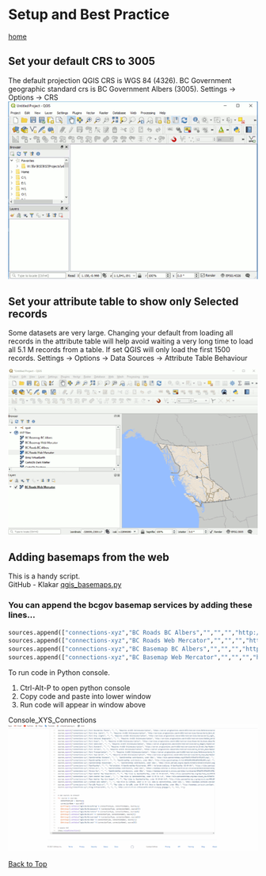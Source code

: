 # Setup and Best Practice

[home](../README.md)

## Set your default CRS to 3005
The default projection QGIS CRS is WGS 84 (4326).  BC Government geographic standard crs is BC Government Albers (3005). Settings -> Options -> CRS  
![Set QGIS default CRS](../images/set_projection_defaults_sm.gif "Set QGIS default CRS")

## Set your attribute table to show only Selected records
Some datasets are very large.  Changing your default from loading all records in the attribute table will help avoid waiting a very long time to load all 5.1 M records from a table. If set QGIS will only load the first 1500 records. Settings -> Options -> Data Sources -> Attribute Table Behaviour  

![Set QGIS attribute table behaviour](../images/set_attribute_table_behaviour_sm.gif "Set QGIS attribute table behaviour")


## Adding basemaps from the web
This is a handy script.  
GitHub - Klakar [qgis_basemaps.py](https://github.com/klakar/QGIS_resources/blob/master/collections/Geosupportsystem/python/qgis_basemaps.py)

### You can append the bcgov basemap services by adding these lines...

```python
sources.append(["connections-xyz","BC Roads BC Albers","","","","http://maps.gov.bc.ca/arcserver/rest/services/province/roads/MapServer/tile/%7Bz%7D/%7By%7D/%7Bx%7D","","23","0"])
sources.append(["connections-xyz","BC Roads Web Mercator","","","","http://maps.gov.bc.ca/arcserver/rest/services/province/roads_wm/MapServer/tile/%7Bz%7D/%7By%7D/%7Bx%7D","","23","0"])
sources.append(["connections-xyz","BC Basemap BC Albers","","","","http://maps.gov.bc.ca/arcserver/rest/services/province/albers_cache/MapServer/tile/%7Bz%7D/%7By%7D/%7Bx%7D","","17","0"])
sources.append(["connections-xyz","BC Basemap Web Mercator","","","","http://maps.gov.bc.ca/arcserver/rest/services/province/web_mercator_cache/MapServer/tile/%7Bz%7D/%7By%7D/%7Bx%7D","","17","0"])
```

To run code in Python console.
1. Ctrl-Alt-P to open python console
2. Copy code and paste into lower window
3. Run code will appear in window above

Console_XYS_Connections
![Set QGIS XYZ console connections](../images/Console_XYS_Connections.gif "Set QGIS XYZ Tile connections")

[Back to Top](#Setup-and-Best-Practice)
